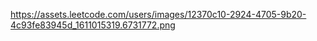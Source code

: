 https://assets.leetcode.com/users/images/12370c10-2924-4705-9b20-4c93fe83945d_1611015319.6731772.png